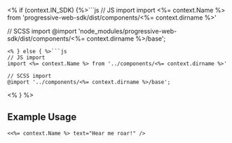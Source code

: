 <% if (context.IN_SDK) {%>```js
// JS import
import <%= context.Name %> from 'progressive-web-sdk/dist/components/<%= context.dirname %>'

// SCSS import
@import 'node_modules/progressive-web-sdk/dist/components/<%= context.dirname %>/base';
```
<% } else { %>```js
// JS import
import <%= context.Name %> from '../components/<%= context.dirname %>'

// SCSS import
@import '../components/<%= context.dirname %>/base';
```
<% } %>

## Example Usage

    <<%= context.Name %> text="Hear me roar!" />
